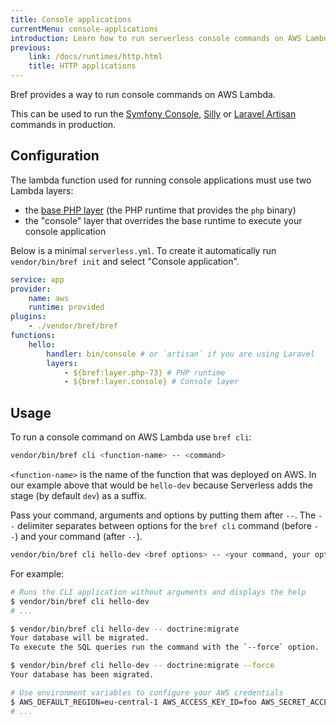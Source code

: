 ```yaml
---
title: Console applications
currentMenu: console-applications
introduction: Learn how to run serverless console commands on AWS Lambda with Symfony Console or Laravel Artisan.
previous:
    link: /docs/runtimes/http.html
    title: HTTP applications
---
```


Bref provides a way to run console commands on AWS Lambda.

This can be used to run the [Symfony Console](https://symfony.com/doc/master/components/console.html), [Silly](https://github.com/mnapoli/silly) or [Laravel Artisan](https://laravel.com/docs/5.8/artisan) commands in production.

## Configuration

The lambda function used for running console applications must use two Lambda layers:

- the [base PHP layer](function.md) (the PHP runtime that provides the `php` binary)
- the "console" layer that overrides the base runtime to execute your console application

Below is a minimal `serverless.yml`. To create it automatically run `vendor/bin/bref init` and select "Console application".

```yaml
service: app
provider:
    name: aws
    runtime: provided
plugins:
    - ./vendor/bref/bref
functions:
    hello:
        handler: bin/console # or `artisan` if you are using Laravel
        layers:
            - ${bref:layer.php-73} # PHP runtime
            - ${bref:layer.console} # Console layer
```

## Usage

To run a console command on AWS Lambda use `bref cli`:

```bash
vendor/bin/bref cli <function-name> -- <command>
```

`<function-name>` is the name of the function that was deployed on AWS. In our example above that would be `hello-dev` because Serverless adds the stage (by default `dev`) as a suffix.

Pass your command, arguments and options by putting them after `--`. The `--` delimiter separates between options for the `bref cli` command (before `--`) and your command (after `--`).

```bash
vendor/bin/bref cli hello-dev <bref options> -- <your command, your options>
```

For example:

```bash
# Runs the CLI application without arguments and displays the help
$ vendor/bin/bref cli hello-dev
# ...

$ vendor/bin/bref cli hello-dev -- doctrine:migrate
Your database will be migrated.
To execute the SQL queries run the command with the `--force` option.

$ vendor/bin/bref cli hello-dev -- doctrine:migrate --force
Your database has been migrated.

# Use environment variables to configure your AWS credentials
$ AWS_DEFAULT_REGION=eu-central-1 AWS_ACCESS_KEY_ID=foo AWS_SECRET_ACCESS_KEY=bar vendor/bin/bref cli my-function
# ...
```
